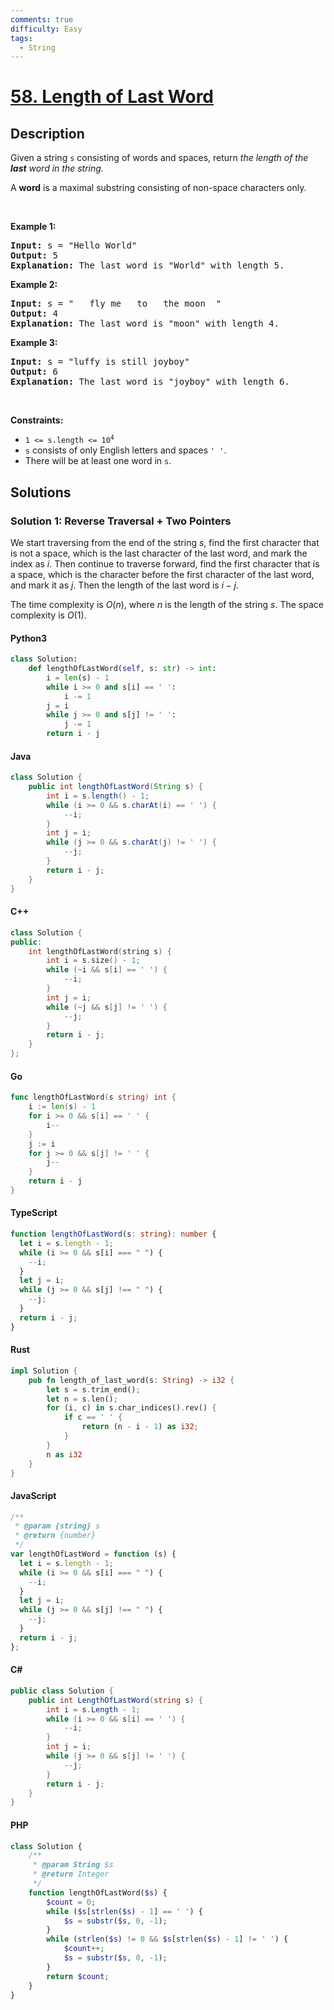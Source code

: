 ```yaml
---
comments: true
difficulty: Easy
tags:
  - String
---
```


<!-- problem:start -->

# [58. Length of Last Word](https://leetcode.com/problems/length-of-last-word)


## Description

<!-- description:start -->

<p>Given a string <code>s</code> consisting of words and spaces, return <em>the length of the <strong>last</strong> word in the string.</em></p>

<p>A <strong>word</strong> is a maximal <span data-keyword="substring-nonempty">substring</span> consisting of non-space characters only.</p>

<p>&nbsp;</p>
<p><strong class="example">Example 1:</strong></p>

<pre>
<strong>Input:</strong> s = &quot;Hello World&quot;
<strong>Output:</strong> 5
<strong>Explanation:</strong> The last word is &quot;World&quot; with length 5.
</pre>

<p><strong class="example">Example 2:</strong></p>

<pre>
<strong>Input:</strong> s = &quot;   fly me   to   the moon  &quot;
<strong>Output:</strong> 4
<strong>Explanation:</strong> The last word is &quot;moon&quot; with length 4.
</pre>

<p><strong class="example">Example 3:</strong></p>

<pre>
<strong>Input:</strong> s = &quot;luffy is still joyboy&quot;
<strong>Output:</strong> 6
<strong>Explanation:</strong> The last word is &quot;joyboy&quot; with length 6.
</pre>

<p>&nbsp;</p>
<p><strong>Constraints:</strong></p>

<ul>
	<li><code>1 &lt;= s.length &lt;= 10<sup>4</sup></code></li>
	<li><code>s</code> consists of only English letters and spaces <code>&#39; &#39;</code>.</li>
	<li>There will be at least one word in <code>s</code>.</li>
</ul>

<!-- description:end -->

## Solutions

<!-- solution:start -->

### Solution 1: Reverse Traversal + Two Pointers

We start traversing from the end of the string $s$, find the first character that is not a space, which is the last character of the last word, and mark the index as $i$. Then continue to traverse forward, find the first character that is a space, which is the character before the first character of the last word, and mark it as $j$. Then the length of the last word is $i - j$.

The time complexity is $O(n)$, where $n$ is the length of the string $s$. The space complexity is $O(1)$.

<!-- tabs:start -->

#### Python3

```python
class Solution:
    def lengthOfLastWord(self, s: str) -> int:
        i = len(s) - 1
        while i >= 0 and s[i] == ' ':
            i -= 1
        j = i
        while j >= 0 and s[j] != ' ':
            j -= 1
        return i - j
```

#### Java

```java
class Solution {
    public int lengthOfLastWord(String s) {
        int i = s.length() - 1;
        while (i >= 0 && s.charAt(i) == ' ') {
            --i;
        }
        int j = i;
        while (j >= 0 && s.charAt(j) != ' ') {
            --j;
        }
        return i - j;
    }
}
```

#### C++

```cpp
class Solution {
public:
    int lengthOfLastWord(string s) {
        int i = s.size() - 1;
        while (~i && s[i] == ' ') {
            --i;
        }
        int j = i;
        while (~j && s[j] != ' ') {
            --j;
        }
        return i - j;
    }
};
```

#### Go

```go
func lengthOfLastWord(s string) int {
	i := len(s) - 1
	for i >= 0 && s[i] == ' ' {
		i--
	}
	j := i
	for j >= 0 && s[j] != ' ' {
		j--
	}
	return i - j
}
```

#### TypeScript

```ts
function lengthOfLastWord(s: string): number {
  let i = s.length - 1;
  while (i >= 0 && s[i] === " ") {
    --i;
  }
  let j = i;
  while (j >= 0 && s[j] !== " ") {
    --j;
  }
  return i - j;
}
```

#### Rust

```rust
impl Solution {
    pub fn length_of_last_word(s: String) -> i32 {
        let s = s.trim_end();
        let n = s.len();
        for (i, c) in s.char_indices().rev() {
            if c == ' ' {
                return (n - i - 1) as i32;
            }
        }
        n as i32
    }
}
```

#### JavaScript

```js
/**
 * @param {string} s
 * @return {number}
 */
var lengthOfLastWord = function (s) {
  let i = s.length - 1;
  while (i >= 0 && s[i] === " ") {
    --i;
  }
  let j = i;
  while (j >= 0 && s[j] !== " ") {
    --j;
  }
  return i - j;
};
```

#### C#

```cs
public class Solution {
    public int LengthOfLastWord(string s) {
        int i = s.Length - 1;
        while (i >= 0 && s[i] == ' ') {
            --i;
        }
        int j = i;
        while (j >= 0 && s[j] != ' ') {
            --j;
        }
        return i - j;
    }
}
```

#### PHP

```php
class Solution {
    /**
     * @param String $s
     * @return Integer
     */
    function lengthOfLastWord($s) {
        $count = 0;
        while ($s[strlen($s) - 1] == ' ') {
            $s = substr($s, 0, -1);
        }
        while (strlen($s) != 0 && $s[strlen($s) - 1] != ' ') {
            $count++;
            $s = substr($s, 0, -1);
        }
        return $count;
    }
}
```

<!-- tabs:end -->

<!-- solution:end -->

<!-- problem:end -->
